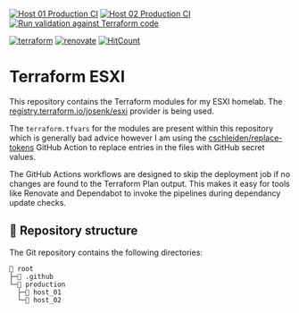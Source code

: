 [![Host 01 Production CI](https://github.com/binary-braids/terraform-esxi/actions/workflows/host_01_production.yml/badge.svg)](https://github.com/binary-braids/terraform-esxi/actions/workflows/host_01_production.yml)
[![Host 02 Production CI](https://github.com/binary-braids/terraform-esxi/actions/workflows/host_02_production.yml/badge.svg)](https://github.com/binary-braids/terraform-esxi/actions/workflows/host_02_production.yml)
[![Run validation against Terraform code](https://github.com/binary-braids/terraform-esxi/actions/workflows/validation.yml/badge.svg)](https://github.com/binary-braids/terraform-esxi/actions/workflows/validation.yml)

[![terraform](https://img.shields.io/badge/Terraform-purple?style=for-the-badge&logo=terraform)](https://www.terraform.io/)
[![renovate](https://img.shields.io/badge/renovate-enabled-brightgreen?style=for-the-badge&logo=renovatebot)](https://github.com/renovatebot/renovate)
[![HitCount](https://hits.dwyl.com/binary-braids/terraform-esxi.svg?style=for-the-badge&show=unique)](http://hits.dwyl.com/binary-braids/terraform-esxi)

# Terraform ESXI

This repository contains the Terraform modules for my ESXI homelab. The [registry.terraform.io/josenk/esxi](https://github.com/josenk/terraform-provider-esxi) provider is being used.

The `terraform.tfvars` for the modules are present within this repository which is generally bad advice however I am using the [cschleiden/replace-tokens](https://github.com/cschleiden/replace-tokens) GitHub Action to replace entries in the files with GitHub secret values.

The GitHub Actions workflows are designed to skip the deployment job if no changes are found to the Terraform Plan output. This makes it easy for tools like Renovate and Dependabot to invoke the pipelines during dependancy update checks.

## 📂 Repository structure

The Git repository contains the following directories:

```
📁 root
├─📁 .github
└─📁 production
  ├─📁 host_01
  └─📁 host_02
```

